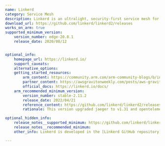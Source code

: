 ```yaml
---
name: Linkerd
category: Service Mesh
description: Linkerd is an ultralight, security-first service mesh for Kubernetes. It adds security, observability, and reliability to Kubernetes, without the complexity.
download_url: https://github.com/linkerd/linkerd2/releases
works_on_arm: true
supported_minimum_version:
    version_number: edge-20.8.1
    release_date: 2020/08/12


optional_info:
    homepage_url: https://linkerd.io/
    support_caveats:
    alternative_options:
    getting_started_resources:
        arm_content: https://community.arm.com/arm-community-blogs/b/infrastructure-solutions-blog/posts/service-mesh-with-linkerd-and-arm-based-k8s
        partner_content: https://awsgravitonweekly.com/posts/aws-graviton-weekly-33
        official_docs: https://linkerd.io/docs/
    arm_recommended_minimum_version:
        version_number: stable-2.11.2
        release_date: 2022/04/21
        reference_content: https://github.com/linkerd/linkerd2/releases/tag/stable-2.11.2
        rationale: This version upgraded jaeger to v1.31 and opentelemetry-collector to v0.43 to support ARM architecture. Additionally, it fixed a configuration issue that prevented multicluster gateways from running on ARM nodes.

optional_hidden_info:
    release_notes__supported_minimum: https://github.com/linkerd/linkerd2/releases/tag/edge-20.8.1
    release_notes__recommended_minimum:
    other_info: Linkerd is developed in the [Linkerd GitHub repository](https://github.com/linkerd/linkerd2). Releases and packages of Linkerd are available in several different forms. Kindly consider [this](https://linkerd.io/releases/).

---
```

